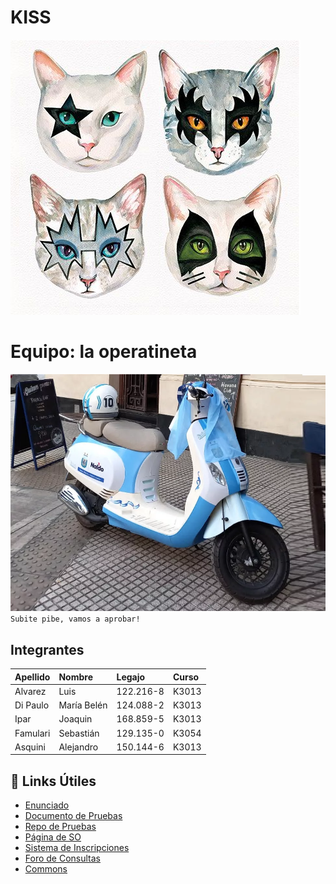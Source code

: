 # KISS

![Imagen-del-TP](./kiss.png)

# Equipo: la operatineta
![Imagen-del-Equipo](./operatineta.webp)
`Subite pibe, vamos a aprobar!`

## Integrantes

|Apellido|Nombre|Legajo|Curso|
|:---|:---|:---|:---|
|Alvarez|Luis|122.216-8|K3013|
|Di Paulo|María Belén|124.088-2|K3013|
|Ipar|Joaquin|168.859-5|K3013|
|Famulari|Sebastián|129.135-0|K3054|
|Asquini|Alejandro|150.144-6|K3013|

## :paperclip: Links Útiles

- [Enunciado](https://docs.google.com/document/d/17WP76Vsi6ZrYlpYT8xOPXzLf42rQgtyKsOdVkyL5Jj0)
- [Documento de Pruebas](https://docs.google.com/document/d/1SBBTCweMCiBg6TPTt7zxdinRh4ealRasbu0bVlkty5o)
- [Repo de Pruebas](https://github.com/sisoputnfrba/kiss-pruebas)
- [Página de SO](https://www.utnso.com.ar/)
- [Sistema de Inscripciones](https://inscripciones.utnso.com.ar/)
- [Foro de Consultas](https://github.com/sisoputnfrba/foro)
- [Commons](https://github.com/sisoputnfrba/so-commons-library/tree/master/src/commons)